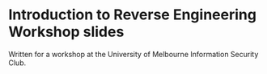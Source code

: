 # Introduction to Reverse Engineering Workshop slides
Written for a workshop at the University of Melbourne Information Security
Club.
